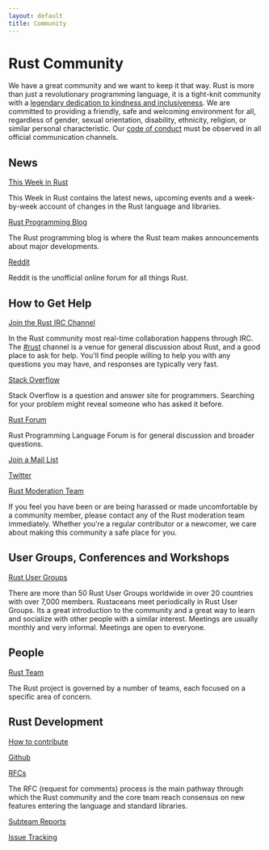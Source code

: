 ```yaml
---
layout: default
title: Community
---
```


# Rust Community

We have a great community and we want to keep it that way. Rust is
more than just a revolutionary programming language, it is a
tight-knit community with a [legendary dedication to kindness and
inclusiveness](https://internals.rust-lang.org/). We are committed to
providing a friendly, safe and welcoming environment for all,
regardless of gender, sexual orientation, disability, ethnicity,
religion, or similar personal characteristic. Our [code of
conduct](https://www.rust-lang.org/conduct.html) must be observed in
all official communication channels.

## News

[This Week in Rust](http://this-week-in-rust.org/)

This Week in Rust contains the latest news, upcoming events and a
week-by-week account of changes in the Rust language and libraries.

[Rust Programming Blog](http://blog.rust-lang.org/)

The Rust programming blog is where the Rust team makes announcements
about major developments.

[Reddit](https://www.reddit.com/r/rust)

Reddit is the unofficial online forum for all things Rust.

## How to Get Help

[Join the Rust IRC Channel](https://chat.mibbit.com/?server=irc.mozilla.org&channel=%23rust)

In the Rust community most real-time collaboration happens through
IRC. The
[#rust](https://chat.mibbit.com/?server=irc.mozilla.org&channel=%23rust)
channel is a venue for general discussion about Rust, and a good place
to ask for help. You'll find people willing to help you with any
questions you may have, and responses are typically very fast.

[Stack Overflow](https://stackoverflow.com/questions/tagged/rust)

Stack Overflow is a question and answer site for programmers.
Searching for your problem might reveal someone who has asked it
before.

[Rust Forum](https://users.rust-lang.org/)

Rust Programming Language Forum is for general discussion and broader questions.

[Join a Mail List](https://www.reddit.com/r/rust)

[Twitter](https://twitter.com/rustlang)

[Rust Moderation Team](https://www.rust-lang.org/team.html#Moderation)

If you feel you have been or are being harassed or made uncomfortable
by a community member, please contact any of the Rust moderation team
immediately. Whether you're a regular contributor or a newcomer, we
care about making this community a safe place for you.

## User Groups, Conferences and Workshops

[Rust User Groups](./user_groups.html)

There are more than 50 Rust User Groups worldwide in over 20 countries
with over 7,000 members. Rustaceans meet periodically in Rust User
Groups.  Its a great introduction to the community and a great way to
learn and socialize with other people with a similar interest.
Meetings are usually monthly and very informal. Meetings are open to
everyone.

## People

[Rust Team](https://www.rust-lang.org/team.html)

The Rust project is governed by a number of teams, each focused on a
specific area of concern.

## Rust Development

[How to contribute](https://github.com/rust-lang/rust/blob/master/CONTRIBUTING.md)

[Github](https://github.com/rust-lang/rust)

[RFCs](https://github.com/rust-lang/rfcs)

The RFC (request for comments) process is the main pathway through
which the Rust community and the core team reach consensus on new
features entering the language and standard libraries.

[Subteam Reports](https://github.com/rust-lang/subteams)

[Issue Tracking](https://github.com/rust-lang/rust/issues)
